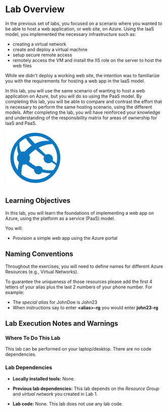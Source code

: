 # Lab Overview

In the previous set of labs, you focused on a scenario where you wanted to be able to host a web application, or web site, on Azure. Using the IaaS model, you implemented the necessary infrastructure such as:

- creating a virtual network
- create and deploy a virtual machine
- setup secure remote access
- remotely access the VM and install the IIS role on the server to host the web files

While we didn't deploy a working web site, the intention was to familiarize you with the requirements for hosting a web app in the IaaS model.

In this lab, you will use the same scenario of wanting to host a web application on Azure, but you will do so using the PaaS model. By completing this lab, you will be able to compare and contrast the effort that is necessary to perform the same hosting scenario, using the different models. After completing the lab, you will have reinforced your knowledge and understanding of the responsibility matrix for areas of ownership for IaaS and PaaS.

![Image showing the VM icon from the Azure portal.](img/azure-web-app-icon.PNG)

## Learning Objectives

In this lab, you will learn the foundations of implementing a web app on Azure, using the platform as a service (PaaS) model.

You will:

- Provision a simple web app using the Azure portal

## Naming Conventions

Throughout the exercises, you will need to define names for different Azure Resources (e.g., Virtual Networks).

To guarantee the uniqueness of those resources please add the first 4 letters of your alias plus the last 2 numbers of your phone number. For example:

* The *special alias* for JohnDoe is John23
* When instructions say to enter __\<alias\>-rg__ you would enter **john23-rg**  

## Lab Execution Notes and Warnings

### Where To Do This Lab

This lab can be performed on your laptop/desktop. There are no code dependencies.

### Lab Dependencies

 - __Locally installed tools:__ None. 

 - __Previous lab dependencies:__ This lab depends on the _Resource Group_ and _virtual network_ you created in Lab 1.

 - __Lab code:__ None. This lab does not use any lab code.
